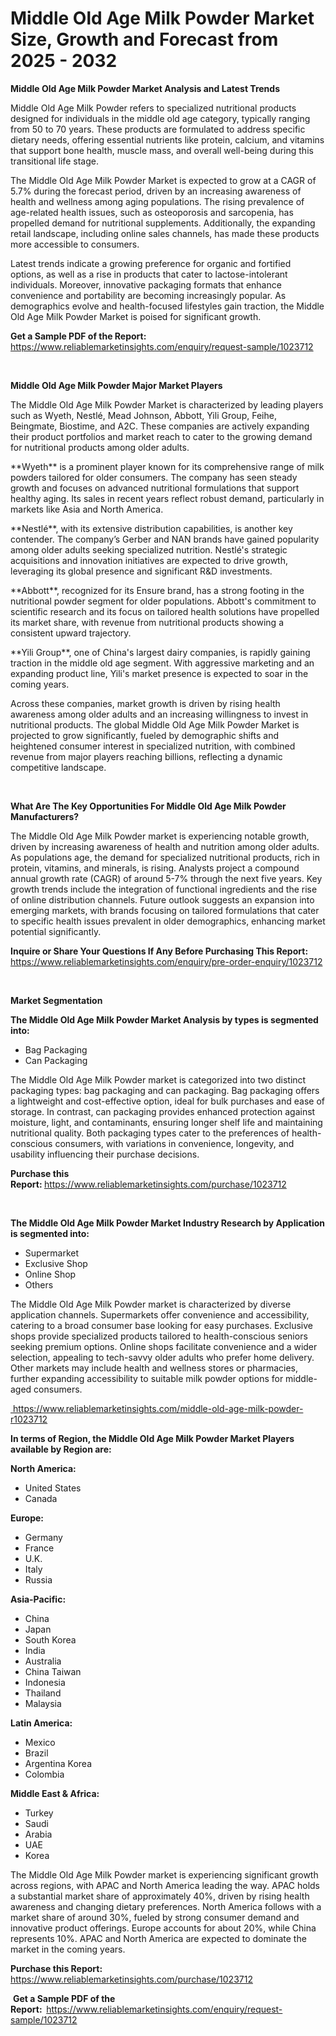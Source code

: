 <p><h1>Middle Old Age Milk Powder Market Size, Growth and Forecast from 2025 - 2032</h1></p><p><strong>Middle Old Age Milk Powder Market Analysis and Latest Trends</strong></p>
<p><p>Middle Old Age Milk Powder refers to specialized nutritional products designed for individuals in the middle old age category, typically ranging from 50 to 70 years. These products are formulated to address specific dietary needs, offering essential nutrients like protein, calcium, and vitamins that support bone health, muscle mass, and overall well-being during this transitional life stage.</p><p>The Middle Old Age Milk Powder Market is expected to grow at a CAGR of 5.7% during the forecast period, driven by an increasing awareness of health and wellness among aging populations. The rising prevalence of age-related health issues, such as osteoporosis and sarcopenia, has propelled demand for nutritional supplements. Additionally, the expanding retail landscape, including online sales channels, has made these products more accessible to consumers.</p><p>Latest trends indicate a growing preference for organic and fortified options, as well as a rise in products that cater to lactose-intolerant individuals. Moreover, innovative packaging formats that enhance convenience and portability are becoming increasingly popular. As demographics evolve and health-focused lifestyles gain traction, the Middle Old Age Milk Powder Market is poised for significant growth.</p></p>
<p><strong>Get a Sample PDF of the Report:&nbsp;</strong> <a href="https://www.reliablemarketinsights.com/enquiry/request-sample/1023712?utm_campaign=3321&utm_medium=2&utm_source=Github&utm_content=ia&utm_term=18042025&utm_id=middle-old-age-milk-powder">https://www.reliablemarketinsights.com/enquiry/request-sample/1023712</a></p>
<p>&nbsp;</p>
<p><strong>Middle Old Age Milk Powder Major Market Players</strong></p>
<p><p>The Middle Old Age Milk Powder Market is characterized by leading players such as Wyeth, Nestlé, Mead Johnson, Abbott, Yili Group, Feihe, Beingmate, Biostime, and A2C. These companies are actively expanding their product portfolios and market reach to cater to the growing demand for nutritional products among older adults.</p><p>**Wyeth** is a prominent player known for its comprehensive range of milk powders tailored for older consumers. The company has seen steady growth and focuses on advanced nutritional formulations that support healthy aging. Its sales in recent years reflect robust demand, particularly in markets like Asia and North America.</p><p>**Nestlé**, with its extensive distribution capabilities, is another key contender. The company’s Gerber and NAN brands have gained popularity among older adults seeking specialized nutrition. Nestlé's strategic acquisitions and innovation initiatives are expected to drive growth, leveraging its global presence and significant R&D investments.</p><p>**Abbott**, recognized for its Ensure brand, has a strong footing in the nutritional powder segment for older populations. Abbott's commitment to scientific research and its focus on tailored health solutions have propelled its market share, with revenue from nutritional products showing a consistent upward trajectory.</p><p>**Yili Group**, one of China's largest dairy companies, is rapidly gaining traction in the middle old age segment. With aggressive marketing and an expanding product line, Yili's market presence is expected to soar in the coming years.</p><p>Across these companies, market growth is driven by rising health awareness among older adults and an increasing willingness to invest in nutritional products. The global Middle Old Age Milk Powder Market is projected to grow significantly, fueled by demographic shifts and heightened consumer interest in specialized nutrition, with combined revenue from major players reaching billions, reflecting a dynamic competitive landscape.</p></p>
<p>&nbsp;</p>
<p><strong>What Are The Key Opportunities For Middle Old Age Milk Powder Manufacturers?</strong></p>
<p><p>The Middle Old Age Milk Powder market is experiencing notable growth, driven by increasing awareness of health and nutrition among older adults. As populations age, the demand for specialized nutritional products, rich in protein, vitamins, and minerals, is rising. Analysts project a compound annual growth rate (CAGR) of around 5-7% through the next five years. Key growth trends include the integration of functional ingredients and the rise of online distribution channels. Future outlook suggests an expansion into emerging markets, with brands focusing on tailored formulations that cater to specific health issues prevalent in older demographics, enhancing market potential significantly.</p></p>
<p><strong>Inquire or Share Your Questions If Any Before Purchasing This Report:</strong> <a href="https://www.reliablemarketinsights.com/enquiry/pre-order-enquiry/1023712?utm_campaign=3321&utm_medium=2&utm_source=Github&utm_content=ia&utm_term=18042025&utm_id=middle-old-age-milk-powder">https://www.reliablemarketinsights.com/enquiry/pre-order-enquiry/1023712</a></p>
<p>&nbsp;</p>
<p><strong>Market Segmentation</strong></p>
<p><strong>The Middle Old Age Milk Powder Market Analysis by types is segmented into:</strong></p>
<p><ul><li>Bag Packaging</li><li>Can Packaging</li></ul></p>
<p><p>The Middle Old Age Milk Powder market is categorized into two distinct packaging types: bag packaging and can packaging. Bag packaging offers a lightweight and cost-effective option, ideal for bulk purchases and ease of storage. In contrast, can packaging provides enhanced protection against moisture, light, and contaminants, ensuring longer shelf life and maintaining nutritional quality. Both packaging types cater to the preferences of health-conscious consumers, with variations in convenience, longevity, and usability influencing their purchase decisions.</p></p>
<p><strong>Purchase this Report:&nbsp;</strong><a href="https://www.reliablemarketinsights.com/purchase/1023712?utm_campaign=3321&utm_medium=2&utm_source=Github&utm_content=ia&utm_term=18042025&utm_id=middle-old-age-milk-powder">https://www.reliablemarketinsights.com/purchase/1023712</a></p>
<p>&nbsp;</p>
<p><strong>The Middle Old Age Milk Powder Market Industry Research by Application is segmented into:</strong></p>
<p><ul><li>Supermarket</li><li>Exclusive Shop</li><li>Online Shop</li><li>Others</li></ul></p>
<p><p>The Middle Old Age Milk Powder market is characterized by diverse application channels. Supermarkets offer convenience and accessibility, catering to a broad consumer base looking for easy purchases. Exclusive shops provide specialized products tailored to health-conscious seniors seeking premium options. Online shops facilitate convenience and a wider selection, appealing to tech-savvy older adults who prefer home delivery. Other markets may include health and wellness stores or pharmacies, further expanding accessibility to suitable milk powder options for middle-aged consumers.</p></p>
<p><a href="https://www.reliablemarketinsights.com/middle-old-age-milk-powder-r1023712?utm_campaign=3321&utm_medium=2&utm_source=Github&utm_content=ia&utm_term=18042025&utm_id=middle-old-age-milk-powder">&nbsp;https://www.reliablemarketinsights.com/middle-old-age-milk-powder-r1023712</a></p>
<p><strong>In terms of Region, the Middle Old Age Milk Powder Market Players available by Region are:</strong></p>
<p>
    <p> <strong> North America: </strong>
        <ul>
            <li>United States</li>
            <li>Canada</li>
        </ul>
        </p> 
    <p> <strong> Europe: </strong>
        <ul>
            <li>Germany</li>
            <li>France</li>
            <li>U.K.</li>
            <li>Italy</li>
            <li>Russia</li>
        </ul>
        </p> 
    <p> <strong> Asia-Pacific: </strong>
        <ul>
            <li>China</li>
            <li>Japan</li>
            <li>South Korea</li>
            <li>India</li>
            <li>Australia</li>
            <li>China Taiwan</li>
            <li>Indonesia</li>
            <li>Thailand</li>
            <li>Malaysia</li>
        </ul>
        </p> 
    <p> <strong> Latin America: </strong>
        <ul>
            <li>Mexico</li>
            <li>Brazil</li>
            <li>Argentina Korea</li>
            <li>Colombia</li>
        </ul>
        </p> 
    <p> <strong> Middle East & Africa: </strong>
        <ul>
            <li>Turkey</li>
            <li>Saudi</li>
            <li>Arabia</li>
            <li>UAE</li>
            <li>Korea</li>
        </ul>
    </p>
    </p>
<p><p>The Middle Old Age Milk Powder market is experiencing significant growth across regions, with APAC and North America leading the way. APAC holds a substantial market share of approximately 40%, driven by rising health awareness and changing dietary preferences. North America follows with a market share of around 30%, fueled by strong consumer demand and innovative product offerings. Europe accounts for about 20%, while China represents 10%. APAC and North America are expected to dominate the market in the coming years.</p></p>
<p><strong>Purchase this Report: </strong><a href="https://www.reliablemarketinsights.com/purchase/1023712?utm_campaign=3321&utm_medium=2&utm_source=Github&utm_content=ia&utm_term=18042025&utm_id=middle-old-age-milk-powder">https://www.reliablemarketinsights.com/purchase/1023712</a></p>
<p>&nbsp;<strong>Get a Sample PDF of the Report:&nbsp;&nbsp;</strong><a href="https://www.reliablemarketinsights.com/enquiry/request-sample/1023712?utm_campaign=3321&utm_medium=2&utm_source=Github&utm_content=ia&utm_term=18042025&utm_id=middle-old-age-milk-powder">https://www.reliablemarketinsights.com/enquiry/request-sample/1023712</a></p>
<p><strong></strong></p>
<p><p></p><p></p><p></p></p>
